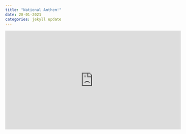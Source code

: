 ```yaml
---
title: "National Anthem!"
date: 28-01-2021
categories: jekyll update
---
```


<iframe width="560" height="315" src="https://www.youtube.com/embed/hTzRliW3iFs" frameborder="0" allow="accelerometer; autoplay; clipboard-write; encrypted-media; gyroscope; picture-in-picture" allowfullscreen></iframe>
